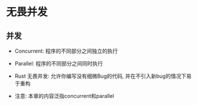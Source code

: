 # 无畏并发
## 并发
* Concurrent: 程序的不同部分之间独立的执行
* Parallel: 程序的不同部分之间同时执行

* Rust 无畏并发: 允许你编写没有细微Bug的代码, 并在不引入新bug的情况下易于重构

* 注意: 本章的内容泛指concurrent和parallel